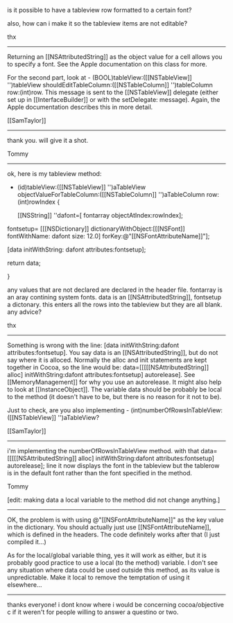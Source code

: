 is it possible to have a tableview row formatted to a certain font? 

also, how can i make it so the tableview items are not editable?

thx

----

Returning an [[NSAttributedString]] as the object value for a cell allows you to specify a font. See the Apple documentation on this class for more.

For the second part, look at - (BOOL)tableView:([[NSTableView]] '')tableView shouldEditTableColumn:([[NSTableColumn]] '')tableColumn row:(int)row. This message is sent to the [[NSTableView]] delegate (either set up in [[InterfaceBuilder]] or with the setDelegate: message). Again, the Apple documentation describes this in more detail.

[[SamTaylor]]

----

thank you. will give it a shot.

Tommy

----

ok, here is my tableview method:

- (id)tableView:([[NSTableView]] '')aTableView objectValueForTableColumn:([[NSTableColumn]] '')aTableColumn row:(int)rowIndex {
   
     [[NSString]] ''dafont=[ fontarray objectAtIndex:rowIndex];

fontsetup= [[[NSDictionary]] dictionaryWithObject:[[[NSFont]] fontWithName: dafont size: 12.0] forKey:@"[[NSFontAttributeName]]"];
 
  [data initWithString: dafont attributes:fontsetup];
  
   return data;
 

}


any values that are not declared are declared in the header file. fontarray is an aray contining system fonts. data is an [[NSAttributedString]], fontsetup a dictonary. this enters all the rows into the tableview but they are all blank. any advice?

thx

----

Something is wrong with the line: [data initWithString:dafont attributes:fontsetup]. You say data is an [[NSAttributedString]], but do not say where it is alloced. Normally the alloc and init statements are kept together in Cocoa, so the line would be: data=[[[[[NSAttributedString]] alloc] initWithString:dafont attributes:fontsetup] autorelease]. See [[MemoryManagement]] for why you use an autorelease. It might also help to look at [[InstanceObject]]. The variable data should be probably be local to the method (it doesn't have to be, but there is no reason for it not to be).

Just to check, are you also implementing - (int)numberOfRowsInTableView:([[NSTableView]] '')aTableView?

[[SamTaylor]]

----

i'm implementing the numberOfRowsInTableView method. with that data=[[[[[NSAttributedString]] alloc] initWithString:dafont attributes:fontsetup] autorelease]; line it now displays the font in the tableview but the tablerow is in the default font rather than the font specified in the method.

Tommy

[edit: making data a local variable to the method did not change anything.]

----

OK, the problem is with using @"[[NSFontAttributeName]]" as the key value in the dictionary. You should actually just use [[NSFontAttributeName]], which is defined in the headers. The code definitely works after that (I just compiled it...)

As for the local/global variable thing, yes it will work as either, but it is probably good practice to use a local (to the method) variable. I don't see any situation where data could be used outside this method, as its value is unpredictable. Make it local to remove the temptation of using it elsewhere...

----

thanks everyone! i dont know where i would be concerning cocoa/objective c if it weren't for people willing to answer a questino or two.